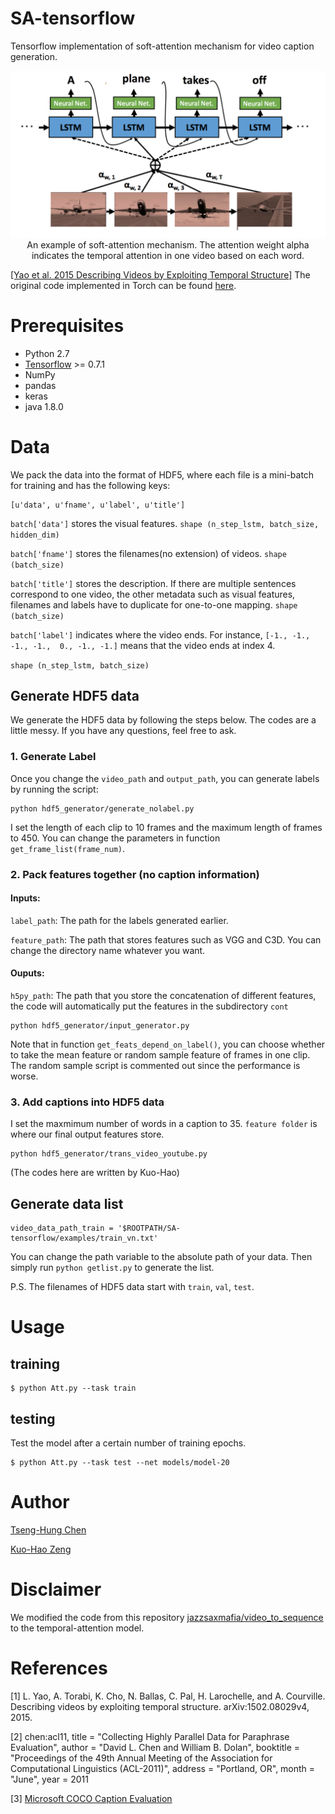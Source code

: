 # SA-tensorflow
Tensorflow implementation of soft-attention mechanism for video caption generation. 
<center>
<img src="./README_files/head.png">
An example of soft-attention mechanism. The attention weight alpha indicates the temporal attention in one video based on each word.  
</center>

[[Yao et al. 2015 Describing Videos by Exploiting Temporal Structure]](http://arxiv.org/abs/1502.08029)
The original code implemented in Torch can be found [here](https://github.com/yaoli/arctic-capgen-vid).
# Prerequisites
* Python 2.7
* [Tensorflow](https://www.tensorflow.org/) >= 0.7.1
* NumPy
* pandas
* keras
* java 1.8.0

# Data
We pack the data into the format of HDF5, where each file is a mini-batch for training and has the following keys:
```
[u'data', u'fname', u'label', u'title']
```

```batch['data']``` stores the visual features. ```shape (n_step_lstm, batch_size, hidden_dim) ```

```batch['fname']``` stores the filenames(no extension) of videos. ```shape (batch_size)```

```batch['title']``` stores the description. If there are multiple sentences correspond to one video, the other metadata such as visual features, filenames and labels have to duplicate for one-to-one mapping. ```shape (batch_size)```

```batch['label']``` indicates where the video ends. For instance, ```[-1., -1., -1., -1.,  0., -1., -1.]``` means that the video ends at index 4.

```shape (n_step_lstm, batch_size)```

## Generate HDF5 data 

We generate the HDF5 data by following the steps below. The codes are a little messy. If you have any questions, feel free to ask. 

### 1. Generate Label

Once you change the ```video_path``` and ```output_path```, you can generate labels by running the script:
 
```
python hdf5_generator/generate_nolabel.py
```

I set the length of each clip to 10 frames and the maximum length of frames to 450. You can change the parameters in function `get_frame_list(frame_num)`.

### 2. Pack features together (no caption information)

#### Inputs:

```label_path```: The path for the labels generated earlier.

```feature_path```: The path that stores features such as VGG and C3D. 
You can change the directory name whatever you want.


#### Ouputs:

```h5py_path```: The path that you store the concatenation of different features, the code will automatically put the features in the subdirectory `cont`

```
python hdf5_generator/input_generator.py
```

Note that in function `get_feats_depend_on_label()`, you can choose whether to take the mean feature or random sample feature of frames in one clip. The random sample script is commented out since the performance is worse.

### 3. Add captions into HDF5 data

I set the maxmimum number of words in a caption to 35. `feature folder` is where our final output features store.

```
python hdf5_generator/trans_video_youtube.py
```
(The codes here are written by Kuo-Hao)

## Generate data list 

```
video_data_path_train = '$ROOTPATH/SA-tensorflow/examples/train_vn.txt'
```

You can change the path variable to the absolute path of your data. Then simply run ```python getlist.py``` to generate the list.

P.S. The filenames of HDF5 data start with ```train```, ```val```, ```test```. 

# Usage

## training
```
$ python Att.py --task train
```
## testing
Test the model after a certain number of training epochs.

```
$ python Att.py --task test --net models/model-20
```
# Author
[Tseng-Hung Chen](https://tsenghungchen.github.io/)

[Kuo-Hao Zeng](https://kuohaozeng.github.io/)

# Disclaimer

We modified the code from this repository [jazzsaxmafia/video\_to\_sequence](https://github.com/jazzsaxmafia/video_to_sequence) to the temporal-attention model.

# References

[1] L. Yao, A. Torabi, K. Cho, N. Ballas, C. Pal, H. Larochelle, and A. Courville. 
Describing videos by exploiting temporal structure. arXiv:1502.08029v4, 2015.

[2] chen:acl11,
  title = "Collecting Highly Parallel Data for Paraphrase Evaluation",
  author = "David L. Chen and William B. Dolan",
  booktitle = "Proceedings of the 49th Annual Meeting of the Association for Computational Linguistics (ACL-2011)",
  address = "Portland, OR",
  month = "June",
  year = 2011

[3] [Microsoft COCO Caption Evaluation](https://github.com/tylin/coco-caption)

